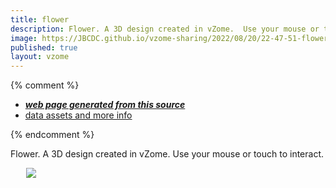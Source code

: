 ```yaml
---
title: flower
description: Flower. A 3D design created in vZome.  Use your mouse or touch to interact.
image: https://JBCDC.github.io/vzome-sharing/2022/08/20/22-47-51-flower/flower.png
published: true
layout: vzome
---
```


{% comment %}
 - [***web page generated from this source***](<https://JBCDC.github.io/vzome-sharing/2022/08/20/flower-22-47-51.html>)
 - [data assets and more info](<https://github.com/JBCDC/vzome-sharing/tree/main/2022/08/20/22-47-51-flower/>)
 
{% endcomment %}

Flower. A 3D design created in vZome.  Use your mouse or touch to interact.

<vzome-viewer style="width: 87%; height: 60vh; margin: 5%"
       src="https://JBCDC.github.io/vzome-sharing/2022/08/20/22-47-51-flower/flower.vZome" >
  <img src="https://JBCDC.github.io/vzome-sharing/2022/08/20/22-47-51-flower/flower.png" />
</vzome-viewer>